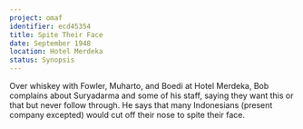 ```yaml
---
project: omaf
identifier: ecd45354
title: Spite Their Face
date: September 1948 
location: Hotel Merdeka
status: Synopsis
---
```


Over whiskey with Fowler, Muharto, and Boedi at Hotel Merdeka, Bob complains about Suryadarma and some of his staff, saying they want this or that but never follow through. He says that many Indonesians (present company excepted) would cut off their nose to spite their face.

